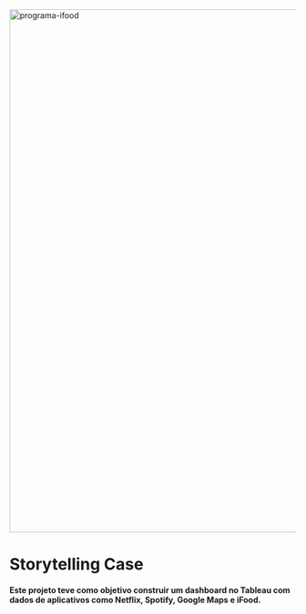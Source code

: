 <img width="920" alt="programa-ifood" src="https://user-images.githubusercontent.com/78886591/129125399-1eb0a51d-742d-4be5-9751-52f310163ab4.png">

# Storytelling Case


#### Este projeto teve como objetivo construir um dashboard no Tableau com dados de aplicativos como Netflix, Spotify, Google Maps e iFood.

